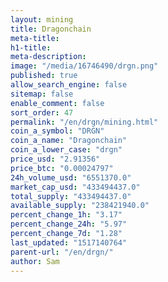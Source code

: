 ```yaml
---
layout: mining
title: Dragonchain
meta-title: 
h1-title: 
meta-description: 
image: "/media/16746490/drgn.png"
published: true
allow_search_engine: false
sitemap: false
enable_comment: false
sort_order: 47
permalink: "/en/drgn/mining.html"
coin_a_symbol: "DRGN"
coin_a_name: "Dragonchain"
coin_a_lower_case: "drgn"
price_usd: "2.91356"
price_btc: "0.00024797"
24h_volume_usd: "6551370.0"
market_cap_usd: "433494437.0"
total_supply: "433494437.0"
available_supply: "238421940.0"
percent_change_1h: "3.17"
percent_change_24h: "5.97"
percent_change_7d: "1.28"
last_updated: "1517140764"
parent-url: "/en/drgn/"
author: Sam
---
```


